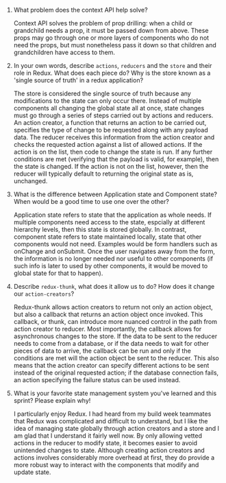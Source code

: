 1. What problem does the context API help solve?

    Context API solves the problem of prop drilling: when a child or grandchild needs a prop, it must be passed down from above. These props may go through one or more layers of components who do not need the props, but must nonetheless pass it down so that children and grandchildren have access to them.

1. In your own words, describe `actions`, `reducers` and the `store` and their role in Redux. What does each piece do? Why is the store known as a 'single source of truth' in a redux application?

    The store is considered the single source of truth because any modifications to the state can only occur there. Instead of multiple components all changing the global state all at once, state changes must go through a series of steps carried out by actions and reducers. An action creator, a function that returns an action to be carried out, specifies the type of change to be requested along with any payload data. The reducer receives this information from the action creator and checks the requested action against a list of allowed actions. If the action is on the list, then code to change the state is run. If any further conditions are met (verifying that the payload is valid, for example), then the state is changed. If the action is not on the list, however, then the reducer will typically default to returning the original state as is, unchanged.

1. What is the difference between Application state and Component state? When would be a good time to use one over the other?

    Application state refers to state that the application as whole needs. If multiple components need access to the state, espcially at different hierarchy levels, then this state is stored globally. In contrast, component state refers to state maintained locally, state that other components would not need. Examples would be form handlers such as onChange and onSubmit. Once the user navigates away from the form, the information is no longer needed nor useful to other components (if such info is later to used by other components, it would be moved to global state for that to happen).

1. Describe `redux-thunk`, what does it allow us to do? How does it change our `action-creators`?

    Redux-thunk allows action creators to return not only an action object, but also a callback that returns an action object once invoked. This callback, or thunk, can introduce more nuanced control in the path from action creator to reducer. Most importantly, the callback allows for asynchronous changes to the store. If the data to be sent to the reducer needs to come from a database, or if the data needs to wait for other pieces of data to arrive, the callback can be run and only if the conditions are met will the action object be sent to the reducer. This also means that the action creator can specify different actions to be sent instead of the original requested action; if the database connection fails, an action specifying the failure status can be used instead.

1. What is your favorite state management system you've learned and this sprint? Please explain why!

    I particularly enjoy Redux. I had heard from my build week teammates that Redux was complicated and difficult to understand, but I like the idea of managing state globally through action creators and a store and I am glad that I understand it fairly well now. By only allowing vetted actions in the reducer to modify state, it becomes easier to avoid unintended changes to state. Although creating action creators and actions involves considerably more overhead at first, they do provide a more robust way to interact with the components that modify and update state.